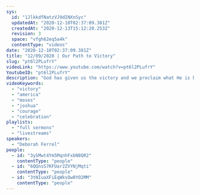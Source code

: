 ```yaml
---
sys:
  id: "1JlkkdfNatzVJ9dINXnSyc"
  updatedAt: "2020-12-10T02:37:09.381Z"
  createdAt: "2020-12-13T15:12:20.253Z"
  revision: 3
  space: "vfgh62eq5a4k"
  contentType: "videos"
date: "2020-12-10T02:37:09.381Z"
title: "12/09/2020 | Our Path to Victory"
slug: "pt6l2PLufrY"
videoLink: "https://www.youtube.com/watch?v=pt6l2PLufrY"
YoutubeID: "pt6l2PLufrY"
description: "God has given us the victory and we proclaim what He is has already done during our path to victory as we see His works revealed. With part of the team on mission trip to Washington DC, Deborah, Nicole, and James share points on this topic for the Body of Christ. This sermon was delivered by Freedom Fellowship Church International on December 09, 2020."
videoKeywords:
  - "victory"
  - "america"
  - "moses"
  - "joshua"
  - "courage"
  - "celebration"
playlists:
  - "full sermons"
  - "livestreams"
speakers:
  - "Deborah Ferrel"
people:
  - id: "3ySMwt4Ym5MqnhFxbN8QR2"
    contentType: "people"
  - id: "6QQnsS7KFUar2ZVYNjMqti"
    contentType: "people"
  - id: "3tNIuaXFiEqWksOw0YO2MM"
    contentType: "people"
---
```

